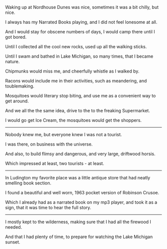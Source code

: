 Waking up at Nordhouse Dunes was nice,
sometimes it was a bit chilly, but nice.

I always has my Narrated Books playing,
and I did not feel lonesome at all.

And I would stay for obscene numbers of days,
I would camp there until I got bored.

Until I collected all the cool new rocks,
used up all the walking sticks.

Until I swam and bathed in Lake Michigan,
so many times, that I became nature.

Chipmunks would miss me,
and cheerfully whistle as I walked by.

Racons would include me in their activities,
such as meandering, and toublemaking.

Mosquitoes would literary stop biting,
and use me as a convenient way to get around.

And we all the the same idea,
drive to the to the freaking Supermarket.

I would go get Ice Cream,
the mosquitoes would get the shoppers.

---

Nobody knew me,
but everyone knew I was not a tourist.

I was there,
on business with the universe.

And also, to build flimsy and dangerous,
and very large, driftwood horsis.

Which impressed at least,
two tourists - at least.

---

In Ludington my favorite place was a little antique store
that had neatly smelling book section.

I found a beautiful and well worn,
1963 pocket version of Robinson Crusoe.

Which I already had as a narrated book on my mp3 player,
and took it as a sign, that it was time to hear the full story.

---

I mostly kept to the wilderness,
making sure that I had all the firewood I needed.

And that I had plenty of time,
to prepare for watching the Lake Michigan sunset.
